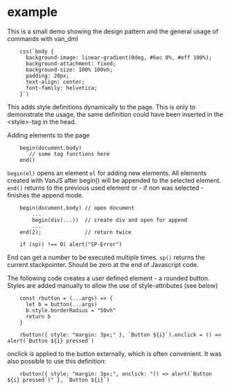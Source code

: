 # example

This is a small demo showing the design pattern and the general usage of commands with van_dml
```JS
    css(`body {
      background-image: linear-gradient(0deg, #6ac 0%, #eff 100%);
      background-attachment: fixed;
      background-size: 100% 100vh;
	  padding: 20px;
      text-align: center;
      font-family: helvetica;
    }`)
```
This adds style definitions dynamically to the page. This is only to demonstrate the usage, the same definition could have been inserted in the \<style\>-tag in the head.

Adding elements to the page

```JS
    begin(document.body)
	   // some tag functions here
	end()
```
`begin(el)` opens an element `el` for adding new elements. All elements created with VanJS after begin() will be appended to the selected element. `end()` returns to the previous used element or - if non was selected - finishes the append mode. 

```JS
    begin(document.body) // open document
	    ...
		begin(div(...))  // create div and open for append
        ...
    end(2);				 // return twice
	
	if (sp() !== 0) alert("SP-Error")
```
End can get a number to be executed multiple times. `sp()` returns the current stackpointer. Should be zero at the end of Javascript code.

The following code creates a user defined element - a rounded button. Styles are added manually to allow the use of style-attributes (see below)
```JS
    const rbutton = (...args) => {
      let b = button(...args)
      b.style.borderRadius = "50vh"
      return b
    }
	
    rbutton({ style: "margin: 3px;" }, `Button ${i}`).onclick = () => alert(`Button ${i} pressed`)
```
onclick is applied to the button externally, which is often convenient. It was also possible to use this definition:
```JS
    rbutton({ style: "margin: 3px;", onclick: "() => alert(`Button ${i} pressed`)" }, `Button ${i}`)
```

